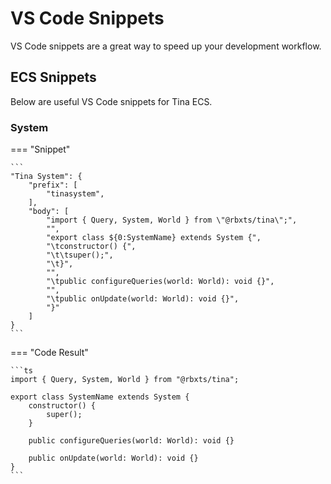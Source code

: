 # VS Code Snippets

VS Code snippets are a great way to speed up your development workflow.

## ECS Snippets

Below are useful VS Code snippets for Tina ECS.

### System

=== "Snippet"

    ```
	"Tina System": {
		"prefix": [
			"tinasystem",
		],
		"body": [
			"import { Query, System, World } from \"@rbxts/tina\";",
			"",
			"export class ${0:SystemName} extends System {",
			"\tconstructor() {",
			"\t\tsuper();",
			"\t}",
			"",
			"\tpublic configureQueries(world: World): void {}",
			"",
			"\tpublic onUpdate(world: World): void {}",
			"}"
		]
	}
    ```

=== "Code Result"

    ```ts
    import { Query, System, World } from "@rbxts/tina";

    export class SystemName extends System {
        constructor() {
            super();
        }

        public configureQueries(world: World): void {}

        public onUpdate(world: World): void {}
    }
    ```